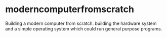 # moderncomputerfromscratch
Building a modern computer from scratch. building the hardware system and a simple operating system which could run general purpose programs.
